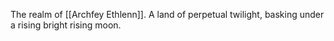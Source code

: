 The realm of [[Archfey Ethlenn]]. A land of perpetual twilight, basking under a rising bright rising moon. 